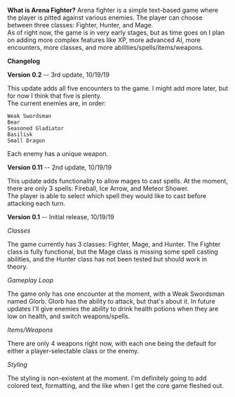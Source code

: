 **What is Arena Fighter?**
Arena fighter is a simple text-based game where the player is pitted against various enemies.
The player can choose between three classes: Fighter, Hunter, and Mage.  
As of right now, the game is in very early stages, but as time goes on I plan on adding more complex features like
XP, more advanced AI, more encounters, more classes, and more abilities/spells/items/weapons.

**Changelog**

**Version 0.2** -- 3rd update, 10/19/19

This update adds all five encounters to the game.  I might add more later, but for now I think that five is plenty.  
The current enemies are, in order:

    Weak Swordsman
    Bear
    Seasoned Gladiator
    Basilisk
    Small Dragon

Each enemy has a unique weapon.


**Version 0.11** -- 2nd update, 10/19/19

This update adds functionality to allow mages to cast spells.  At the moment, there are only 3 spells: Fireball, Ice Arrow, and Meteor Shower.  
The player is able to select which spell they would like to cast before attacking each turn.


**Version 0.1** -- Initial release, 10/19/19

*Classes*

The game currently has 3 classes: Fighter, Mage, and Hunter.  The Fighter class is fully functional, but the Mage class
is missing some spell casting abilities, and the Hunter class has not been tested but should work in theory.

*Gameplay Loop*

The game only has one encounter at the moment, with a Weak Swordsman named Glorb.  Glorb has the ability to attack, but that's about it.
In future updates I'll give enemies the ability to drink health potions when they are low on health, and switch weapons/spells.

*Items/Weapons*

There are only 4 weapons right now, with each one being the default for either a player-selectable class or the enemy.

*Styling* 

The styling is non-existent at the moment.  I'm definitely going to add colored text, formatting, and the like when I get the core game fleshed out.

